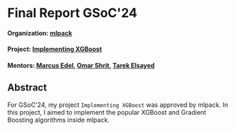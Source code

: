 # Final Report GSoC'24

#### Organization: [mlpack](https://github.com/mlpack/mlpack)
#### Project: [Implementing XGBoost](https://summerofcode.withgoogle.com/myprojects/details/6Pa6XrQM)
#### Mentors: [Marcus Edel](https://github.com/zoq), [Omar Shrit](https://github.com/shrit), [Tarek Elsayed](https://github.com/tareknaser)

## Abstract

For GSoC'24, my project `Implementing XGBoost` was approved by mlpack. In this project, I aimed to implement the popular XGBoost and Gradient Boosting algorithms inside mlpack. 

